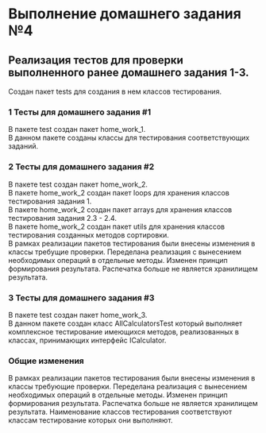 # Выполнение домашнего задания №4

## Реализация тестов для проверки выполненного ранее домашнего задания 1-3.
Создан пакет tests для создания в нем классов тестирования.

### 1 Тесты для домашнего задания #1
В пакете test создан пакет home_work_1. \
В данном пакете созданы классы для тестирования соответствующих заданий. 

### 2 Тесты для домашнего задания #2
В пакете test создан пакет home_work_2. \
В пакете home_work_2 создан пакет loops для хранения классов тестирования задания 1. \
В пакете home_work_2 создан пакет arrays для хранения классов тестирования задания 2.3 - 2.4. \
В пакете home_work_2 создан пакет utils для хранения классов тестирования созданных методов сортировки. \
В рамках реализации пакетов тестирования были внесены изменения в классы требущие проверки. Переделана реализация с вынесением необходимых операций в отдельные методы. Изменен принцип формирования результата. Распечатка больше не является хранилищем результата.

### 3 Тесты для домашнего задания #3
В пакете test создан пакет home_work_3. \
В данном пакете создан класс AllCalculatorsTest который выполняет комплексное тестирование имеющихся методов, реализованных в классах, принимающих интерфейс ICalculator.


### Общие изменения
В рамках реализации пакетов тестирования были внесены изменения в классы требующие проверки. Переделана реализация с вынесением необходимых операций в отдельные методы. Изменен принцип формирования результата. Распечатка больше не является хранилищем результата. Наименование классов тестирования соответствуют классам тестирование которых они выполняют.